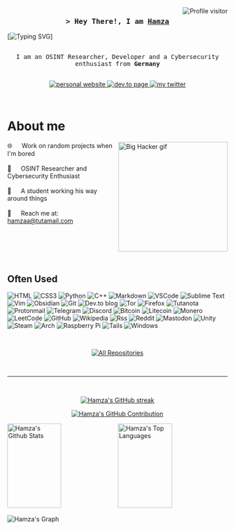 

<a href="https://komarev.com/ghpvc/?username=boredinternetuser">
  <img align="right" src="https://komarev.com/ghpvc/?username=boredinternetuser&label=Visitors&color=0e75b6&style=flat" alt="Profile visitor" />
</a>



<!-- Intro  -->
<h3 align="center">
        <samp>&gt; Hey There!, I am
                <b><a target="_blank" href="https://hamza.id/">Hamza</a></b>
        </samp>
</h3>

[![Typing SVG](https://readme-typing-svg.demolab.com?font=Fira+Code&duration=2000&pause=100&center=true&vCenter=true&random=false&width=435&height=25&lines=OSINT+Researcher;Cybersecurity+Enthusiast;Curious+Student)]
<p align="center"> 
  <samp>
    <br>
     I am an OSINT Researcher, Developer and a Cybersecurity enthusiast from <b>Germany</b> 
    <br>
    <br>
  </samp>
</p>

<p align="center">
 <a href="https://hamza.id/" target="_blank">
  <img src="https://img.shields.io/badge/Website-DC143C?style=for-the-badge&logo=medium&logoColor=white" alt="personal website" />
 </a>
 <a href="https://dev.to/oppress" target="_blank">
  <img src="https://img.shields.io/badge/dev.to-0A0A0A?style=for-the-badge&logo=dev.to&logoColor=white" alt="dev.to page" />
 </a> 
 <a href="https://twitter.com/RelaxHamza" target="_blank">
  <img src="https://img.shields.io/badge/Twitter-1DA1F2?style=for-the-badge&logo=twitter&logoColor=white" alt="my twitter" />
 </a>
</p>
<br />

<!-- About Section -->
 # About me
 
<p>
 <img align="right" width="250" src="https://media3.giphy.com/media/v1.Y2lkPTc5MGI3NjExMGEzdnE4dGx2bmY3cG14enR2YXRzMmRkbWR4ODdhMWxxYnJocXptNiZlcD12MV9pbnRlcm5hbF9naWZfYnlfaWQmY3Q9Zw/o0vwzuFwCGAFO/giphy.webp" alt="Big Hacker gif" />
  
 🌐 &emsp; Work on random projects when I'm bored <br/><br/>
 🔎 &emsp; OSINT Researcher and Cybersecurity Enthusiast <br/><br/>
 📕 &emsp; A student working his way around things <br/><br/>
 📧 &emsp; Reach me at: hamzaa@tutamail.com <br/><br/>

</p>

<br/>
<br/>
<br/>

## Often Used

![HTML](https://img.shields.io/badge/HTML5-E34F26?style=for-the-badge&logo=html5&logoColor=white)
![CSS3](https://img.shields.io/badge/CSS3-1572B6?style=for-the-badge&logo=css3&logoColor=white)
![Python](https://img.shields.io/badge/python-3670A0?style=for-the-badge&logo=python&logoColor=ffdd54)
![C++](https://img.shields.io/badge/c++-%2300599C.svg?style=for-the-badge&logo=c%2B%2B&logoColor=white)
![Markdown](https://img.shields.io/badge/Markdown-000000?style=for-the-badge&logo=markdown&logoColor=white)
![VSCode](https://img.shields.io/badge/Visual_Studio-0078d7?style=for-the-badge&logo=visual%20studio&logoColor=white)
![Sublime Text](https://img.shields.io/badge/sublime_text-%23575757.svg?style=for-the-badge&logo=sublime-text&logoColor=important)
![Vim](https://img.shields.io/badge/VIM-%2311AB00.svg?style=for-the-badge&logo=vim&logoColor=white)
![Obsidian](https://img.shields.io/badge/Obsidian-%23483699.svg?style=for-the-badge&logo=obsidian&logoColor=white)
![Git](https://img.shields.io/badge/Git-F05032?style=for-the-badge&logo=git&logoColor=white)
![Dev.to blog](https://img.shields.io/badge/dev.to-0A0A0A?style=for-the-badge&logo=dev.to&logoColor=white)
![Tor](https://img.shields.io/badge/Tor-7D4698?style=for-the-badge&logo=Tor-Browser&logoColor=white)
![Firefox](https://img.shields.io/badge/Firefox-FF7139?style=for-the-badge&logo=Firefox-Browser&logoColor=white)
![Tutanota](https://img.shields.io/badge/Tutanota-840010?style=for-the-badge&logo=Tutanota&logoColor=white)
![Protonmail](https://img.shields.io/badge/ProtonMail-8B89CC?style=for-the-badge&logo=protonmail&logoColor=white)
![Telegram](https://img.shields.io/badge/Telegram-2CA5E0?style=for-the-badge&logo=telegram&logoColor=white)
![Discord](https://img.shields.io/badge/Discord-%235865F2.svg?style=for-the-badge&logo=discord&logoColor=white)
![Bitcoin](https://img.shields.io/badge/Bitcoin-000?style=for-the-badge&logo=bitcoin&logoColor=white)
![Litecoin](https://img.shields.io/badge/Litecoin-A6A9AA?style=for-the-badge&logo=Litecoin&logoColor=white)
![Monero](https://img.shields.io/badge/monero-FF6600?style=for-the-badge&logo=monero&logoColor=white)
![LeetCode](https://img.shields.io/badge/LeetCode-000000?style=for-the-badge&logo=LeetCode&logoColor=#d16c06)
![GitHub](https://img.shields.io/badge/github-%23121011.svg?style=for-the-badge&logo=github&logoColor=white)
![Wikipedia](https://img.shields.io/badge/Wikipedia-%23000000.svg?style=for-the-badge&logo=wikipedia&logoColor=white)
![Rss](https://img.shields.io/badge/rss-F88900?style=for-the-badge&logo=rss&logoColor=white)
![Reddit](https://img.shields.io/badge/Reddit-%23FF4500.svg?style=for-the-badge&logo=Reddit&logoColor=white)
![Mastodon](https://img.shields.io/badge/-MASTODON-%232B90D9?style=for-the-badge&logo=mastodon&logoColor=white)
![Unity](https://img.shields.io/badge/unity-%23000000.svg?style=for-the-badge&logo=unity&logoColor=white)
![Steam](https://img.shields.io/badge/steam-%23000000.svg?style=for-the-badge&logo=steam&logoColor=white)
![Arch](https://img.shields.io/badge/Arch%20Linux-1793D1?logo=arch-linux&logoColor=fff&style=for-the-badge)
![Raspberry Pi](https://img.shields.io/badge/-RaspberryPi-C51A4A?style=for-the-badge&logo=Raspberry-Pi)
![Tails](https://img.shields.io/badge/Tails%20-56347C?&style=for-the-badge&logo=tails&logoColor=white)
![Windows](https://img.shields.io/badge/Windows-0078D6?style=for-the-badge&logo=windows&logoColor=white)

<br/>

<p align="center">
  <a href="https://github.com/boredinternetuser?tab=repositories" target="_blank"><img alt="All Repositories" title="All Repositories" src="https://img.shields.io/badge/-All%20Repos-2962FF?style=for-the-badge&logo=koding&logoColor=white"/></a>
</p>

<br/>
<hr/>
<br/>

<p align="center">
  <a href="https://github.com/boredinternetuser">
    <img src="https://github-readme-streak-stats.herokuapp.com/?user=boredinternetuser&theme=radical&border=7F3FBF&background=0D1117" alt="Hamza's GitHub streak"/>
  </a>
</p>

<p align="center">
  <a href="https://github.com/boredinternetuser">
    <img src="https://github-profile-summary-cards.vercel.app/api/cards/profile-details?username=boredinternetuser&theme=radical" alt="Hamza's GitHub Contribution"/>
  </a>
</p>

<a> 
    <a href="https://github.com/boredinternetuser"><img alt="Hamza's Github Stats" src="https://denvercoder1-github-readme-stats.vercel.app/api?username=boredinternetuser&show_icons=true&count_private=true&theme=react&border_color=7F3FBF&bg_color=0D1117&title_color=F85D7F&icon_color=F8D866" height="192px" width="49.5%"/></a>
  <a href="https://github.com/boredinternetuser"><img alt="Hamza's Top Languages" src="https://denvercoder1-github-readme-stats.vercel.app/api/top-langs/?username=boredinternetuser&langs_count=8&layout=compact&theme=react&border_color=7F3FBF&bg_color=0D1117&title_color=F85D7F&icon_color=F8D866" height="192px" width="49.5%"/></a>
  <br/>
</a>


![Hamza's Graph](https://github-readme-activity-graph.vercel.app/graph?username=boredinternetuser&custom_title=Al%20Siam's%20GitHub%20Activity%20Graph&bg_color=0D1117&color=7F3FBF&line=7F3FBF&point=7F3FBF&area_color=FFFFFF&title_color=FFFFFF&area=true)

